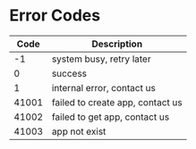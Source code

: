 # Error Codes


| Code | Description |
| ----- | ----------  |
| -1    | system busy, retry later |
| 0     | success     |
| 1     | internal error, contact us |
| 41001 | failed to create app, contact us |
| 41002 | failed to get app, contact us |
| 41003 | app not exist |
